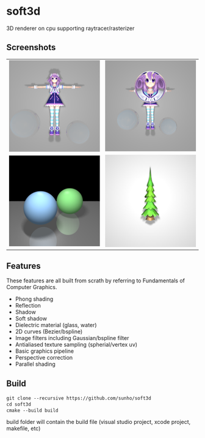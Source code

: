 # soft3d

3D renderer on cpu supporting raytracer/rasterizer

## Screenshots

|  | |
| :----: | :-----: |
| ![](resources/screen2.png) | ![](resources/screen.png) |
| ![](resources/screen3.png) | ![](resources/screen4.png) |

## Features

These features are all built from scrath by referring to Fundamentals of Computer Graphics.
- Phong shading
- Reflection
- Shadow
- Soft shadow
- Dielectric material (glass, water)
- 2D curves (Bezier/bspline)
- Image filters including Gaussian/bspline filter
- Antialiased texture sampling (spherial/vertex uv)
- Basic graphics pipeline
- Perspective correction
- Parallel shading

## Build 
```
git clone --recursive https://github.com/sunho/soft3d
cd soft3d
cmake --build build
```
build folder will contain the build file (visual studio project, xcode project, makefile, etc)
